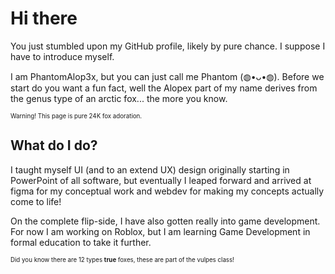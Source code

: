 # Hi there
You just stumbled upon my GitHub profile, likely by pure chance. I suppose I have to introduce myself.

I am PhantomAlop3x, but you can just call me Phantom (⁠◍⁠•⁠ᴗ⁠•⁠◍⁠). Before we start do you want a fun fact, well the Alopex part of my name derives from the genus type of an arctic fox... the more you know.

<sub><sup>Warning! This page is pure 24K fox adoration.</sup></sub>

## What do I do?
I taught myself UI (and to an extend UX) design originally starting in PowerPoint of all software, but eventually I leaped forward and arrived at figma for my conceptual work and webdev for making my concepts actually come to life!

On the complete flip-side, I have also gotten really into game development. For now I am working on Roblox, but I am learning Game Development in formal education to take it further.

<sub><sup>Did you know there are 12 types **true** foxes, these are part of the vulpes class!</sup></sub>
